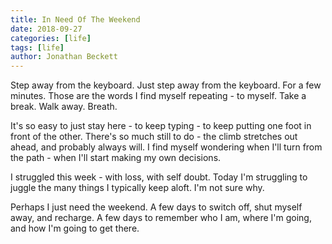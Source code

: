 ```yaml
---
title: In Need Of The Weekend
date: 2018-09-27
categories: [life]
tags: [life]
author: Jonathan Beckett
---
```


Step away from the keyboard. Just step away from the keyboard. For a few minutes. Those are the words I find myself repeating - to myself. Take a break. Walk away. Breath.

It's so easy to just stay here - to keep typing - to keep putting one foot in front of the other. There's so much still to do - the climb stretches out ahead, and probably always will. I find myself wondering when I'll turn from the path - when I'll start making my own decisions.

I struggled this week - with loss, with self doubt. Today I'm struggling to juggle the many things I typically keep aloft. I'm not sure why.

Perhaps I just need the weekend. A few days to switch off, shut myself away, and recharge. A few days to remember who I am, where I'm going, and how I'm going to get there.